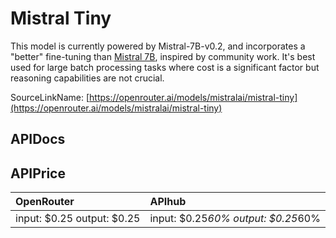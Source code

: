 # Mistral Tiny

This model is currently powered by Mistral-7B-v0.2, and incorporates a "better" fine-tuning than [Mistral 7B](/models/mistralai/mistral-7b-instruct), inspired by community work. It's best used for large batch processing tasks where cost is a significant factor but reasoning capabilities are not crucial.

SourceLinkName: [https://openrouter.ai/models/mistralai/mistral-tiny](https://openrouter.ai/models/mistralai/mistral-tiny)

## APIDocs



## APIPrice

| OpenRouter | APIhub |
|:---|:---|
| input: $0.25 output: $0.25 | input: $0.25*60% output: $0.25*60% |
